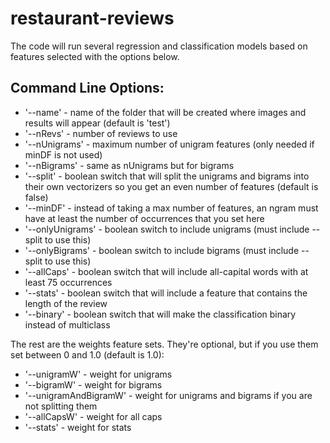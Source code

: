 # restaurant-reviews

The code will run several regression and classification models based on features selected with the options below.

## Command Line Options: 

* '--name' - name of the folder that will be created where images and results will appear (default is 'test')
* '--nRevs' - number of reviews to use
* '--nUnigrams'  - maximum number of unigram features (only needed if minDF is not used)
* '--nBigrams' - same as nUnigrams but for bigrams
* '--split' - boolean switch that will split the unigrams and bigrams into their own vectorizers so you get an even number of features (default is false)
* '--minDF' - instead of taking a max number of features, an ngram must have at least the number of occurrences that you set here
* '--onlyUnigrams' - boolean switch to include unigrams (must include --split to use this)
* '--onlyBigrams' - boolean switch to include bigrams (must include --split to use this)
* '--allCaps' - boolean switch that will include all-capital words with at least 75 occurrences
* '--stats' - boolean switch that will include a feature that contains the length of the review
* '--binary' - boolean switch that will make the classification binary instead of multiclass


The rest are the weights feature sets. They're optional, but if you use them set between 0 and 1.0 (default is 1.0):

* '--unigramW' - weight for unigrams
* '--bigramW' - weight for bigrams
* '--unigramAndBigramW' - weight for unigrams and bigrams if you are not splitting them
* '--allCapsW' - weight for all caps
* '--stats' - weight for stats
